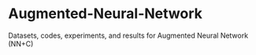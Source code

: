 # Augmented-Neural-Network
Datasets, codes, experiments, and results for Augmented Neural Network (NN+C)
